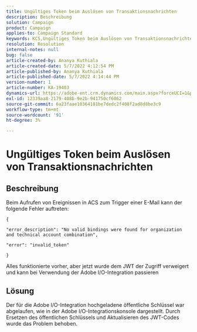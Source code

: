 ```yaml
---
title: Ungültiges Token beim Auslösen von Transaktionsnachrichten
description: Beschreibung
solution: Campaign
product: Campaign
applies-to: Campaign Standard
keywords: KCS,Ungültiges Token beim Auslösen von Transaktionsnachrichten
resolution: Resolution
internal-notes: null
bug: false
article-created-by: Ananya Kuthiala
article-created-date: 5/7/2022 4:12:54 PM
article-published-by: Ananya Kuthiala
article-published-date: 5/7/2022 4:14:44 PM
version-number: 1
article-number: KA-19403
dynamics-url: https://adobe-ent.crm.dynamics.com/main.aspx?forceUCI=1&pagetype=entityrecord&etn=knowledgearticle&id=c8669289-20ce-ec11-a7b5-0022480a8e40
exl-id: 12339aa8-2179-408b-9e2b-941750cf6062
source-git-commit: 6a23faae10364181be7dedc2f408f2ad8d8be3c9
workflow-type: tm+mt
source-wordcount: '91'
ht-degree: 3%

---
```


# Ungültiges Token beim Auslösen von Transaktionsnachrichten

## Beschreibung


Beim Aufrufen von Ereignissen in ACS zum Trigger einer E-Mail kann der folgende Fehler auftreten:

```
{

"error_description": "No valid bindings were found for organization and technical account combination",

"error": "invalid_token"

}
```

Alles funktionierte vorher, aber jetzt wurde dem JWT der Zugriff verweigert und kann bei Verwendung der Adobe I/O-Integration passieren


## Lösung


Der für die Adobe I/O-Integration hochgeladene öffentliche Schlüssel war abgelaufen, wie in der Adobe I/O-Integrationskonsole dargestellt. Durch Ersetzen des öffentlichen Schlüssels und Aktualisieren des JWT-Codes wurde das Problem behoben.

